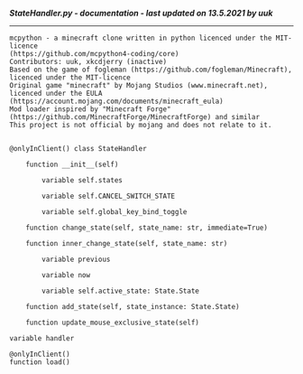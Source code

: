 ***StateHandler.py - documentation - last updated on 13.5.2021 by uuk***
___

    mcpython - a minecraft clone written in python licenced under the MIT-licence 
    (https://github.com/mcpython4-coding/core)
    Contributors: uuk, xkcdjerry (inactive)
    Based on the game of fogleman (https://github.com/fogleman/Minecraft), licenced under the MIT-licence
    Original game "minecraft" by Mojang Studios (www.minecraft.net), licenced under the EULA
    (https://account.mojang.com/documents/minecraft_eula)
    Mod loader inspired by "Minecraft Forge" (https://github.com/MinecraftForge/MinecraftForge) and similar
    This project is not official by mojang and does not relate to it.


    @onlyInClient() class StateHandler

        function __init__(self)

            variable self.states

            variable self.CANCEL_SWITCH_STATE

            variable self.global_key_bind_toggle

        function change_state(self, state_name: str, immediate=True)

        function inner_change_state(self, state_name: str)

            variable previous

            variable now

            variable self.active_state: State.State

        function add_state(self, state_instance: State.State)

        function update_mouse_exclusive_state(self)

    variable handler

    @onlyInClient()
    function load()